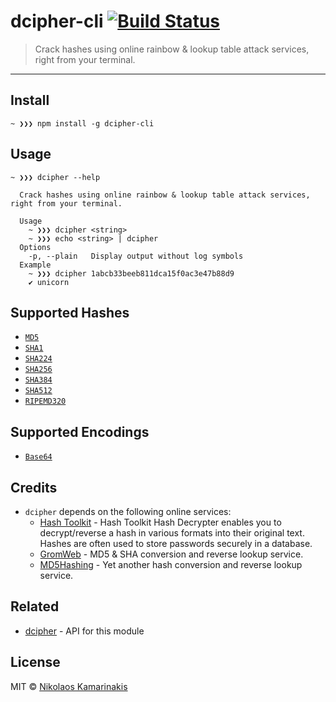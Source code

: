 # dcipher-cli [![Build Status](https://travis-ci.org/k4m4/dcipher-cli.svg?branch=master)](https://travis-ci.org/k4m4/dcipher-cli)

> Crack hashes using online rainbow & lookup table attack services, right from your terminal.

---

## Install

```
~ ❯❯❯ npm install -g dcipher-cli
```


## Usage

```
~ ❯❯❯ dcipher --help

  Crack hashes using online rainbow & lookup table attack services, right from your terminal.

  Usage
    ~ ❯❯❯ dcipher <string>
    ~ ❯❯❯ echo <string> | dcipher
  Options
    -p, --plain   Display output without log symbols
  Example
    ~ ❯❯❯ dcipher 1abcb33beeb811dca15f0ac3e47b88d9
    ✔ unicorn
```


## Supported Hashes

- [`MD5`](https://github.com/k4m4/md5-regex)
- [`SHA1`](https://github.com/k4m4/sha-regex)
- [`SHA224`](https://github.com/k4m4/sha-regex)
- [`SHA256`](https://github.com/k4m4/sha-regex)
- [`SHA384`](https://github.com/k4m4/sha-regex)
- [`SHA512`](https://github.com/k4m4/sha-regex)
- [`RIPEMD320`](https://github.com/k4m4/ripemd-regex)

## Supported Encodings

- [`Base64`](https://github.com/kevva/base64-regex)

## Credits

- `dcipher` depends on the following online services:
  - [Hash Toolkit](https://hashtoolkit.com) - Hash Toolkit Hash Decrypter enables you to decrypt/reverse a hash in various formats into their original text. Hashes are often used to store passwords securely in a database.
  - [GromWeb](https://md5.gromweb.com) - MD5 & SHA conversion and reverse lookup service.
  - [MD5Hashing](https://md5hashing.net) - Yet another hash conversion and reverse lookup service.


## Related

- [dcipher](https://github.com/k4m4/dcipher) - API for this module


## License

MIT © [Nikolaos Kamarinakis](https://nikolaskama.me)
